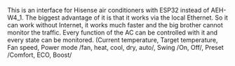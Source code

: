 This is an interface for Hisense air conditioners with ESP32 instead of AEH-W4_1. The biggest advantage of it is that it works via the local Ethernet. So it can work without Internet, it works much faster and the big brother cannot monitor the traffic. Every function of the AC can be controlled with it and every state can be monitored. (Current temperature, Target temperature, Fan speed, Power mode /fan, heat, cool, dry, auto/,  Swing /On, Off/, Preset /Comfort, ECO, Boost/
